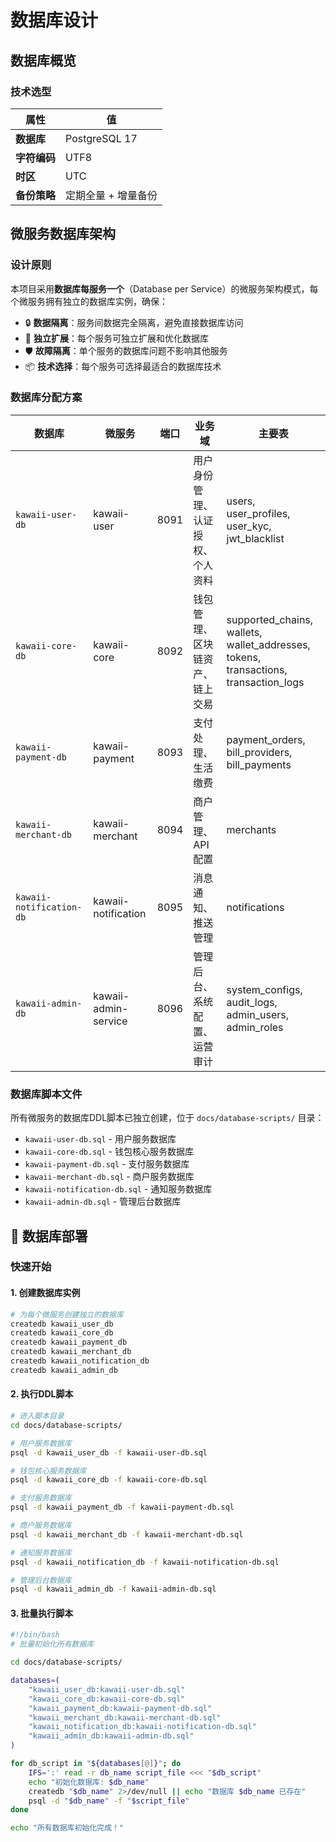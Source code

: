 # 数据库设计

## 数据库概览

### 技术选型

| 属性 | 值 |
|------|---|
| **数据库** | PostgreSQL 17 |
| **字符编码** | UTF8 |
| **时区** | UTC |
| **备份策略** | 定期全量 + 增量备份 |

## 微服务数据库架构

### 设计原则

本项目采用**数据库每服务一个**（Database per Service）的微服务架构模式，每个微服务拥有独立的数据库实例，确保：

- 🔒 **数据隔离**：服务间数据完全隔离，避免直接数据库访问
- 🚀 **独立扩展**：每个服务可独立扩展和优化数据库
- 🛡️ **故障隔离**：单个服务的数据库问题不影响其他服务
- 📦 **技术选择**：每个服务可选择最适合的数据库技术

### 数据库分配方案

| 数据库 | 微服务 | 端口   | 业务域 | 主要表 |
|--------|--------|------|--------|--------|
| `kawaii-user-db` | kawaii-user | 8091 | 用户身份管理、认证授权、个人资料 | users, user_profiles, user_kyc, jwt_blacklist |
| `kawaii-core-db` | kawaii-core | 8092 | 钱包管理、区块链资产、链上交易 | supported_chains, wallets, wallet_addresses, tokens, transactions, transaction_logs |
| `kawaii-payment-db` | kawaii-payment | 8093 | 支付处理、生活缴费 | payment_orders, bill_providers, bill_payments |
| `kawaii-merchant-db` | kawaii-merchant | 8094 | 商户管理、API配置 | merchants |
| `kawaii-notification-db` | kawaii-notification | 8095 | 消息通知、推送管理 | notifications |
| `kawaii-admin-db` | kawaii-admin-service | 8096 | 管理后台、系统配置、运营审计 | system_configs, audit_logs, admin_users, admin_roles |

### 数据库脚本文件

所有微服务的数据库DDL脚本已独立创建，位于 `docs/database-scripts/` 目录：

- `kawaii-user-db.sql` - 用户服务数据库
- `kawaii-core-db.sql` - 钱包核心服务数据库
- `kawaii-payment-db.sql` - 支付服务数据库
- `kawaii-merchant-db.sql` - 商户服务数据库
- `kawaii-notification-db.sql` - 通知服务数据库
- `kawaii-admin-db.sql` - 管理后台数据库

## 🚀 数据库部署

### 快速开始

#### 1. 创建数据库实例

```bash
# 为每个微服务创建独立的数据库
createdb kawaii_user_db
createdb kawaii_core_db
createdb kawaii_payment_db
createdb kawaii_merchant_db
createdb kawaii_notification_db
createdb kawaii_admin_db
```

#### 2. 执行DDL脚本

```bash
# 进入脚本目录
cd docs/database-scripts/

# 用户服务数据库
psql -d kawaii_user_db -f kawaii-user-db.sql

# 钱包核心服务数据库
psql -d kawaii_core_db -f kawaii-core-db.sql

# 支付服务数据库
psql -d kawaii_payment_db -f kawaii-payment-db.sql

# 商户服务数据库
psql -d kawaii_merchant_db -f kawaii-merchant-db.sql

# 通知服务数据库
psql -d kawaii_notification_db -f kawaii-notification-db.sql

# 管理后台数据库
psql -d kawaii_admin_db -f kawaii-admin-db.sql
```

#### 3. 批量执行脚本

```bash
#!/bin/bash
# 批量初始化所有数据库

cd docs/database-scripts/

databases=(
    "kawaii_user_db:kawaii-user-db.sql"
    "kawaii_core_db:kawaii-core-db.sql"
    "kawaii_payment_db:kawaii-payment-db.sql"
    "kawaii_merchant_db:kawaii-merchant-db.sql"
    "kawaii_notification_db:kawaii-notification-db.sql"
    "kawaii_admin_db:kawaii-admin-db.sql"
)

for db_script in "${databases[@]}"; do
    IFS=':' read -r db_name script_file <<< "$db_script"
    echo "初始化数据库: $db_name"
    createdb "$db_name" 2>/dev/null || echo "数据库 $db_name 已存在"
    psql -d "$db_name" -f "$script_file"
done

echo "所有数据库初始化完成！"
```

